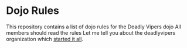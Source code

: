 Dojo Rules
==========

This repository contains a list of dojo rules for the Deadly Vipers dojo
All members should read the rules
Let me tell you about the deadlyvipers organization which [started it all]("https://github.com/deadlyvipers").

